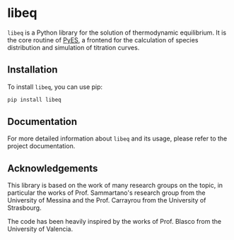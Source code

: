 # libeq

`libeq` is a Python library for the solution of thermodynamic equilibrium. It is the core routine of [PyES](https://www.github.com/Kastakin/PyES), a frontend for the calculation of species distribution and simulation of titration curves.

## Installation

To install `libeq`, you can use pip:

```sh
pip install libeq
```

## Documentation

For more detailed information about `libeq` and its usage, please refer to the project documentation.

## Acknowledgements

This library is based on the work of many research groups on the topic, in particular the works of Prof. Sammartano's research group from the University of Messina and the Prof. Carrayrou from the University of Strasbourg.

The code has been heavily inspired by the works of Prof. Blasco from the University of Valencia.
